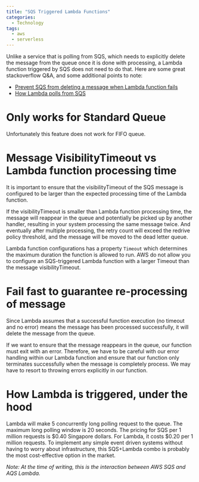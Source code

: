 ```yaml
---
title: "SQS Triggered Lambda Functions"
categories:
  - Technology
tags:
  - aws
  - serverless
---
```


Unlike a service that is polling from SQS, which needs to explicitly delete the message from the queue once it is done with processing, a Lambda function triggered by SQS does not need to do that. Here are some great stackoverflow Q&A, and some additional points to note:

- [Prevent SQS from deleting a message when Lambda function fails](https://stackoverflow.com/questions/56212311/how-to-prevent-aws-sqs-from-deleting-a-message-when-lambda-function-triggered-fa)
- [How Lambda polls from SQS](https://stackoverflow.com/questions/52904643/aws-lambda-triggered-by-sqs-increases-sqs-request-count)

# Only works for Standard Queue

Unfortunately this feature does not work for FIFO queue.

# Message VisibilityTimeout vs Lambda function processing time

It is important to ensure that the visibilityTimeout of the SQS message is configured to be larger than the expected processing time of the Lambda function.

If the visibilityTimeout is smaller than Lambda function processing time, the message will reappear in the queue and potentially be picked up by another handler, resulting in your system processing the same message twice. And eventually after multiple processing, the retry count will exceed the redrive policy threshold, and the message will be moved to the dead letter queue.

Lambda function configurations has a property `Timeout` which determines the maximum duration the function is allowed to run. AWS do not allow you to configure an SQS-triggered Lambda function with a larger Timeout than the message visibilityTimeout.

# Fail fast to guarantee re-processing of message

Since Lambda assumes that a successful function execution (no timeout and no error) means the message has been processed successfully, it will delete the message from the queue. 

If we want to ensure that the message reappears in the queue, our function must exit with an error. Therefore, we have to be careful with our error handling within our Lambda function and ensure that our function only terminates successfully when the message is completely process. We may have to resort to throwing errors explicitly in our function.

# How Lambda is triggered, under the hood

Lambda will make 5 concurrently long polling request to the queue. The maximum long polling window is 20 seconds. The pricing for SQS per 1 million requests is $0.40 Singapore dollars. For Lambda, it costs $0.20 per 1 million requests. To implement any simple event driven systems without having to worry about infrastructure, this SQS+Lambda combo is probably the most cost-effective option in the market.


*Note: At the time of writing, this is the interaction between AWS SQS and AQS Lambda.*
